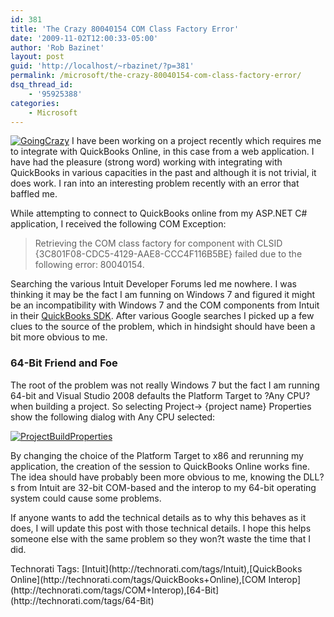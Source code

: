 ```yaml
---
id: 381
title: 'The Crazy 80040154 COM Class Factory Error'
date: '2009-11-02T12:00:33-05:00'
author: 'Rob Bazinet'
layout: post
guid: 'http://localhost/~rbazinet/?p=381'
permalink: /microsoft/the-crazy-80040154-com-class-factory-error/
dsq_thread_id:
    - '95925388'
categories:
    - Microsoft
---
```


[![GoingCrazy](https://accidentaltechnologist.com/files/media/image/WindowsLiveWriter/TheCrazy80040154COMClassFactoryError_A082/GoingCrazy_thumb.jpg "GoingCrazy")](https://accidentaltechnologist.com/files/media/image/WindowsLiveWriter/TheCrazy80040154COMClassFactoryError_A082/GoingCrazy_2.jpg) I have been working on a project recently which requires me to integrate with QuickBooks Online, in this case from a web application. I have had the pleasure (strong word) working with integrating with QuickBooks in various capacities in the past and although it is not trivial, it does work. I ran into an interesting problem recently with an error that baffled me.

While attempting to connect to QuickBooks online from my ASP.NET C# application, I received the following COM Exception:

> Retrieving the COM class factory for component with CLSID {3C801F08-CDC5-4129-AAE8-CCC4F116B5BE} failed due to the following error: 80040154.

Searching the various Intuit Developer Forums led me nowhere. I was thinking it may be the fact I am funning on Windows 7 and figured it might be an incompatibility with Windows 7 and the COM components from Intuit in their [QuickBooks SDK](http://developer.intuit.com/). After various Google searches I picked up a few clues to the source of the problem, which in hindsight should have been a bit more obvious to me.

### 64-Bit Friend and Foe

The root of the problem was not really Windows 7 but the fact I am running 64-bit and Visual Studio 2008 defaults the Platform Target to ?Any CPU? when building a project. So selecting Project-&gt; {project name} Properties show the following dialog with Any CPU selected:

[![ProjectBuildProperties](https://accidentaltechnologist.com/files/media/image/WindowsLiveWriter/TheCrazy80040154COMClassFactoryError_A082/ProjectBuildProperties_thumb.png "ProjectBuildProperties")](https://accidentaltechnologist.com/files/media/image/WindowsLiveWriter/TheCrazy80040154COMClassFactoryError_A082/ProjectBuildProperties_2.png)

By changing the choice of the Platform Target to x86 and rerunning my application, the creation of the session to QuickBooks Online works fine. The idea should have probably been more obvious to me, knowing the DLL?s from Intuit are 32-bit COM-based and the interop to my 64-bit operating system could cause some problems.

If anyone wants to add the technical details as to why this behaves as it does, I will update this post with those technical details. I hope this helps someone else with the same problem so they won?t waste the time that I did.

<div class="wlWriterEditableSmartContent" id="scid:0767317B-992E-4b12-91E0-4F059A8CECA8:0c2c6987-6d68-499b-ab4b-284ce04e7c9f" style="padding-bottom: 0px; margin: 0px; padding-left: 0px; padding-right: 0px; display: inline; float: none; padding-top: 0px">Technorati Tags: [Intuit](http://technorati.com/tags/Intuit),[QuickBooks Online](http://technorati.com/tags/QuickBooks+Online),[COM Interop](http://technorati.com/tags/COM+Interop),[64-Bit](http://technorati.com/tags/64-Bit)</div>